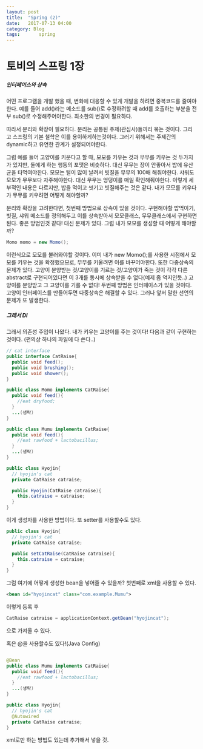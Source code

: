 ```yaml
---
layout: post
title:  "Spring (2)"
date:   2017-07-13 04:00
category: Blog
tags: 		spring 
---
```

# 토비의 스프링 1장         

##### 인터페이스와 상속
어떤 프로그램을 개발 했을 때, 변화에 대응할 수 있게 개발을 하려면 중복코드를 줄여야한다. 예를 들어 add()라는 메소드를 sub()로 수정하려할 때 add를 호출하는 부분을 전부 sub()로 수정해주어야한다. 최소한의 변경이 필요하다.

따라서 분리와 확장이 필요하다. 분리는 공통된 주제(관심사)들끼리 묶는 것이다. 그리고 스프링의 기본 철학은 이를 용이하게하는것이다. 그러기 위해서는 주제간의 dynamic하고 유연한 관계가 설정되어야한다.

그럼 예를 들어 고양이를 키운다고 할 때, 모모를 키우는 것과 무무를 키우는 것 두가지가 있지만, 둘에게 하는 행동의 포맷은 비슷하다. 대신 무무는 장이 안좋아서 밥에 유산균을 타먹여야한다. 모모는 털이 많이 날려서 빗질을 무무의 100배 해줘야한다. 샤워도 모모가 무무보다 자주해야한다. 대신 무무는 엉덩이를 매일 확인해줘야한다. 이렇게 세부적인 내용은 다르지만, 밥을 먹이고 씻기고 빗질해주는 것은 같다. 내가 모모를 키우다가 무무를 키우려면 어떻게 해야할까?

분리와 확장을 고려한다면, 첫번째 방법으로 상속이 있을 것이다. 구현해야할 밥먹이기, 빗질, 샤워 메소드를 정의해두고 이를 상속받아서 모모클래스, 무무클래스에서 구현하면 된다. 좋은 방법인것 같다! 대신 문제가 있다. 그럼 내가 모모를 생성할 때 어떻게 해야할까?
```java
Momo momo = new Momo();
```
이런식으로 모모를 불러와야할 것이다. 이미 내가 new Momo();를 사용한 시점에서 모모를 키우는 것을 확정했으므로, 무무를 키울려면 이를 바꾸어야한다. 또한 다중상속의 문제가 있다. 고양이 분양받는 것/고양이를 기르는 것/고양이가 죽는 것이 각각 다른 abstract로 구현되어있다면 이 3개를 동시에 상속받을 수 없다(예제 좀 억지인듯..) 고양이를 분양받고 그 고양이를 기를 수 없다!
두번째 방법은 인터페이스가 있을 것이다. 고양이 인터페이스를 만들어두면 다중상속은 해결할 수 있다. 그러나 앞서 말한 선언의 문제가 또 발생한다.

##### 그래서 DI
그래서 의존성 주입이 나왔다. 내가 키우는 고양이를 주는 것이다! 다음과 같이 구현하는 것이다. (편의상 하나의 파일에 다 쓴다..)
```java
// cat interface
public interface CatRaise{
  public void feed();
  public void brushing();
  public void shower();
}

public class Momo implements CatRaise{
  public void feed(){
    //eat dryfood;
  }
  ...(생략)
}

public class Mumu implements CatRaise{
  public void feed(){
    //eat rawfood + lactobacillus;
  }
  ...(생략)
}

public class Hyojin{
  // hyojin's cat
  private CatRaise catraise;

  public Hyojin(CatRaise catraise){
    this.catraise = catraise;
  }
}

```
이게 생성자를 사용한 방법이다. 또 setter를 사용할수도 있다.
```java
public class Hyojin{
  // hyojin's cat
  private CatRaise catraise;

  public setCatRaise(CatRaise catraise){
    this.catraise = catraise;
  }
}
```
그럼 여기에 어떻게 생성한 bean을 넣어줄 수 있을까?
첫번째로 xml을 사용할 수 있다.
```xml
<bean id="hyojincat" class="com.example.Mumu">
```
이렇게 등록 후
```java
CatRaise catraise = applicationContext.getBean("hyojincat");
```
으로 가져올 수 있다.

혹은 @을 사용할수도 있다!(Java Config)
```java

@Bean
public class Mumu implements CatRaise{
  public void feed(){
    //eat rawfood + lactobacillus;
  }
  ...(생략)
}

public class Hyojin{
  // hyojin's cat
  @Autowired
  private CatRaise catraise;
}
```
xml로만 하는 방법도 있는데 추가해서 넣을 것.
